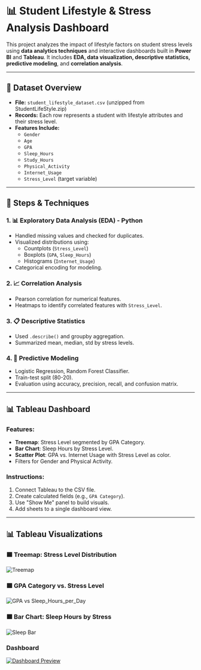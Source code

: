 # 📊 Student Lifestyle & Stress Analysis Dashboard

This project analyzes the impact of lifestyle factors on student stress levels using **data analytics techniques** and interactive dashboards built in **Power BI** and **Tableau**. It includes **EDA, data visualization, descriptive statistics, predictive modeling**, and **correlation analysis**.

---

## 📁 Dataset Overview

- **File:** `student_lifestyle_dataset.csv` (unzipped from StudentLifeStyle.zip)
- **Records:** Each row represents a student with lifestyle attributes and their stress level.
- **Features Include:**
  - `Gender`
  - `Age`
  - `GPA`
  - `Sleep_Hours`
  - `Study_Hours`
  - `Physical_Activity`
  - `Internet_Usage`
  - `Stress_Level` (target variable)

---

## 🧪 Steps & Techniques

### 1. 📊 Exploratory Data Analysis (EDA) - Python
- Handled missing values and checked for duplicates.
- Visualized distributions using:
  - Countplots (`Stress_Level`)
  - Boxplots (`GPA`, `Sleep_Hours`)
  - Histograms (`Internet_Usage`)
- Categorical encoding for modeling.

### 2. 📈 Correlation Analysis
- Pearson correlation for numerical features.
- Heatmaps to identify correlated features with `Stress_Level`.

### 3. 📋 Descriptive Statistics
- Used `.describe()` and groupby aggregation.
- Summarized mean, median, std by stress levels.

### 4. 🧠 Predictive Modeling
- Logistic Regression, Random Forest Classifier.
- Train-test split (80-20).
- Evaluation using accuracy, precision, recall, and confusion matrix.

---

## 📊 Tableau Dashboard

### Features:
- **Treemap**: Stress Level segmented by GPA Category.
- **Bar Chart**: Sleep Hours by Stress Level.
- **Scatter Plot**: GPA vs. Internet Usage with Stress Level as color.
- Filters for Gender and Physical Activity.

### Instructions:
1. Connect Tableau to the CSV file.
2. Create calculated fields (e.g., `GPA Category`).
3. Use "Show Me" panel to build visuals.
4. Add sheets to a single dashboard view.

---

## 📊 Tableau Visualizations

### 🟦 Treemap: Stress Level Distribution
![Treemap](images/stress_treemap.png)

### 🟪 GPA Category vs. Stress Level
![GPA vs Sleep_Hours_per_Day]()

### 🟧 Bar Chart: Sleep Hours by Stress
![Sleep Bar](images/sleep_stress_bar.png)


### Dashboard
[![Dashboard Preview]()]([https://public.tableau.com/views/YourDashboardName/YourSheet](https://public.tableau.com/app/profile/garima.singh7972/viz/Student_lifestyle/Dashboard1?publish=yes))


